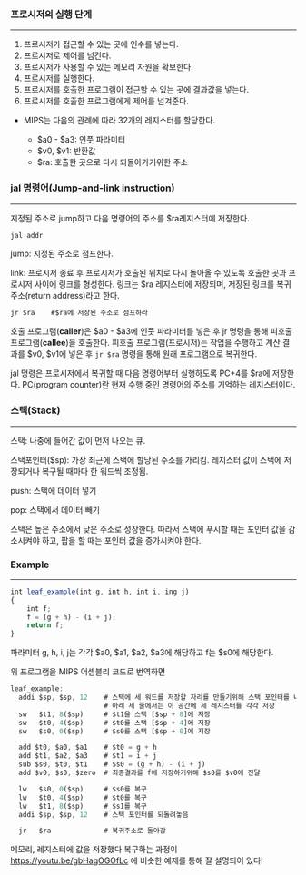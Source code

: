 ### 프로시저의 실행 단계

------

1. 프로시저가 접근할 수 있는 곳에 인수를 넣는다.
2. 프로시저로 제어를 넘긴다.
3. 프로시저가 사용할 수 있는 메모리 자원을 확보한다.
4. 프로시저를 실행한다.
5. 프로시저를 호출한 프로그램이 접근할 수 있는 곳에 결과값을 넣는다.
6. 프로시저를 호출한 프로그램에게 제어를 넘겨준다.



- MIPS는 다음의 관례에 따라 32개의 레지스터를 할당한다.

  - $a0 - $a3: 인풋 파라미터
  - $v0, $v1: 반환값
  - $ra: 호출한 곳으로 다시 되돌아가기위한 주소

  

### jal 명령어(Jump-and-link instruction)

------

지정된 주소로 jump하고 다음 명령어의 주소를 $ra레지스터에 저장한다.

```jsx
jal addr
```

jump: 지정된 주소로 점프한다.

link: 프로시저 종료 후 프로시저가 호출된 위치로 다시 돌아올 수 있도록 호출한 곳과 프로시저 사이에 링크를 형성한다. 링크는 $ra 레지스터에 저장되며, 저장된 링크를 복귀주소(return address)라고 한다.

```jsx
jr $ra    #$ra에 저장된 주소로 점프하라 
```

호출 프로그램(**caller**)은 $a0 - $a3에 인풋 파라미터를 넣은 후 jr 명령을 통해 피호출 프로그램(**callee**)을 호출한다. 피호출 프로그램(프로시저)는 작업을 수행하고 계산 결과를 $v0, $v1에 넣은 후 ``jr $ra`` 명령을 통해 원래 프로그램으로 복귀한다.

jal 명령은 프로시저에서 복귀할 때 다음 명령어부터 실행하도록 PC+4를 $ra에 저장한다. PC(program counter)란 현재 수행 중인 명령어의 주소를 기억하는 레지스터이다.





### 스택(Stack)

------

스택: 나중에 들어간 값이 먼저 나오는 큐.

스택포인터($sp): 가장 최근에 스택에 할당된 주소를 가리킴. 레지스터 값이 스택에 저장되거나 복구될 때마다 한 워드씩 조정됨.



push: 스택에 데이터 넣기

pop: 스택에서 데이터 빼기



스택은 높은 주소에서 낮은 주소로 성장한다. 따라서 스택에 푸시할 때는 포인터 값을 감소시켜야 하고, 팝을 할 때는 포인터 값을 증가시켜야 한다.



### Example

------

```jsx
int leaf_example(int g, int h, int i, ing j)
{
	int f;
	f = (g + h) - (i + j);
	return f;
}
```

파라미터 g, h, i, j는 각각 $a0, $a1, $a2, $a3에 해당하고 f는 $s0에 해당한다.

위 프로그램을 MIPS 어셈블리 코드로 번역하면

```jsx
leaf_example:
  addi $sp, $sp, 12    # 스택에 세 워드를 저장할 자리를 만들기위해 스택 포인터를 내림
		               # 아래 세 줄에서는 이 공간에 세 레지스터를 각각 저장
  sw   $t1, 8($sp)     # $t1을 스택 [$sp + 8]에 저장
  sw   $t0, 4($sp)     # $t0를 스택 [$sp + 4]에 저장
  sw   $s0, 0($sp)     # $s0를 스택 [$sp + 0]에 저장

  add $t0, $a0, $a1    # $t0 = g + h
  add $t1, $a2, $a3    # $t1 = i + j
  sub $s0, $t0, $t1    # $s0 = (g + h) - (i + j)
  add $v0, $s0, $zero  # 최종결과를 f에 저장하기위해 $s0를 $v0에 전달

  lw   $s0, 0($sp)     # $s0를 복구
  lw   $t0, 4($sp)     # $t0를 복구
  lw   $t1, 8($sp)     # $s1를 복구
  addi $sp, $sp, 12    # 스택 포인터를 되돌려놓음

  jr   $ra             # 복귀주소로 돌아감
```

메모리, 레지스터에 값을 저장했다 복구하는 과정이 https://youtu.be/gbHagOGOfLc 에 비슷한 예제를 통해 잘 설명되어 있다!